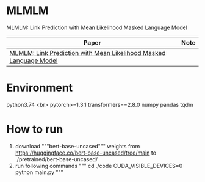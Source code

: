 # MLMLM
MLMLM: Link Prediction with Mean Likelihood Masked Language Model

|  Paper   | Note  |
|  ----  | ----  |
| [MLMLM: Link Prediction with Mean Likelihood Masked Language Model](https://arxiv.org/pdf/2009.07058v1.pdf)  | []() |

# Environment
python3.74 <br\>
pytorch>=1.3.1
transformers==2.8.0
numpy
pandas
tqdm

# How to run
1. download """bert-base-uncased""" weights from https://huggingface.co/bert-base-uncased/tree/main to ./pretrained/bert-base-uncased/
2. run following commands
"""
cd ./code
CUDA_VISIBLE_DEVICES=0 python main.py
"""
